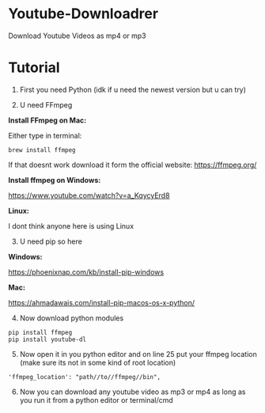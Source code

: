 # Youtube-Downloadrer
Download Youtube Videos as mp4 or mp3
# Tutorial
1) First you need Python (idk if u need the newest version but u can try)

2) U need FFmpeg

**Install FFmpeg on Mac:**

Either type in terminal: 
```
brew install ffmpeg
```
If that doesnt work download it form the official website: https://ffmpeg.org/

**Install ffmpeg on Windows:**

https://www.youtube.com/watch?v=a_KqycyErd8

**Linux:**

I dont think anyone here is using Linux

3) U need pip so here

**Windows:**

https://phoenixnap.com/kb/install-pip-windows

**Mac:**

https://ahmadawais.com/install-pip-macos-os-x-python/

4) Now download python modules
```
pip install ffmpeg
pip install youtube-dl
```

5) Now open it in you python editor and on line 25 put your ffmpeg location (make sure its not in some kind of root location)
```
'ffmpeg_location': "path//to//ffmpeg//bin",
```
6) Now you can download any youtube video as mp3 or mp4 as long as you run it from a python editor or terminal/cmd
